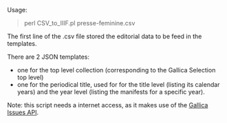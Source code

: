 
Usage:
>perl CSV_to_IIIF.pl presse-feminine.csv

The first line of the .csv file stored the editorial data to be feed in the templates.

There are 2 JSON templates:
- one for the top level collection (corresponding to the Gallica Selection top level)
- one for the periodical title, used for for the title level (listing its calendar years) and the year level (listing the manifests for a specific year).

Note: this script needs a internet access, as it makes use of the [Gallica Issues API](https://api.bnf.fr/fr/api-document-de-gallica).

